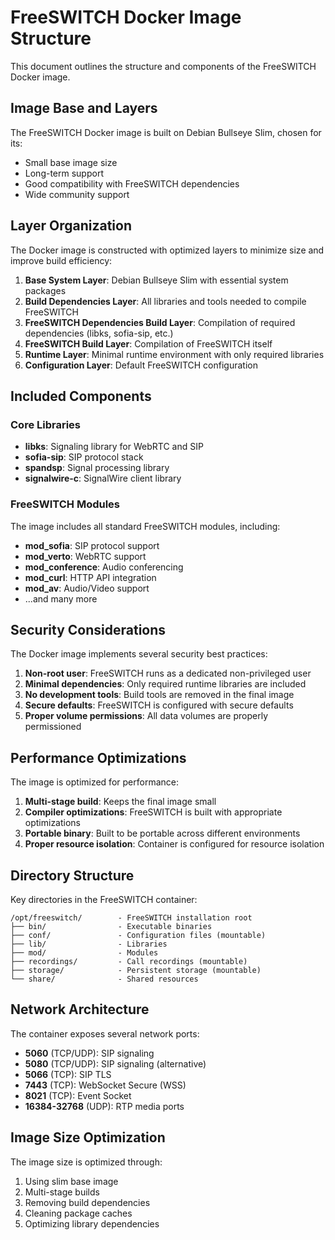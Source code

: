 # FreeSWITCH Docker Image Structure

This document outlines the structure and components of the FreeSWITCH Docker image.

## Image Base and Layers

The FreeSWITCH Docker image is built on Debian Bullseye Slim, chosen for its:
- Small base image size
- Long-term support
- Good compatibility with FreeSWITCH dependencies
- Wide community support

## Layer Organization

The Docker image is constructed with optimized layers to minimize size and improve build efficiency:

1. **Base System Layer**: Debian Bullseye Slim with essential system packages
2. **Build Dependencies Layer**: All libraries and tools needed to compile FreeSWITCH
3. **FreeSWITCH Dependencies Build Layer**: Compilation of required dependencies (libks, sofia-sip, etc.)
4. **FreeSWITCH Build Layer**: Compilation of FreeSWITCH itself
5. **Runtime Layer**: Minimal runtime environment with only required libraries
6. **Configuration Layer**: Default FreeSWITCH configuration

## Included Components

### Core Libraries

- **libks**: Signaling library for WebRTC and SIP
- **sofia-sip**: SIP protocol stack
- **spandsp**: Signal processing library
- **signalwire-c**: SignalWire client library

### FreeSWITCH Modules

The image includes all standard FreeSWITCH modules, including:

- **mod_sofia**: SIP protocol support
- **mod_verto**: WebRTC support
- **mod_conference**: Audio conferencing
- **mod_curl**: HTTP API integration
- **mod_av**: Audio/Video support
- ...and many more

## Security Considerations

The Docker image implements several security best practices:

1. **Non-root user**: FreeSWITCH runs as a dedicated non-privileged user
2. **Minimal dependencies**: Only required runtime libraries are included
3. **No development tools**: Build tools are removed in the final image
4. **Secure defaults**: FreeSWITCH is configured with secure defaults
5. **Proper volume permissions**: All data volumes are properly permissioned

## Performance Optimizations

The image is optimized for performance:

1. **Multi-stage build**: Keeps the final image small
2. **Compiler optimizations**: FreeSWITCH is built with appropriate optimizations
3. **Portable binary**: Built to be portable across different environments
4. **Proper resource isolation**: Container is configured for resource isolation

## Directory Structure

Key directories in the FreeSWITCH container:

```
/opt/freeswitch/        - FreeSWITCH installation root
├── bin/                - Executable binaries
├── conf/               - Configuration files (mountable)
├── lib/                - Libraries
├── mod/                - Modules
├── recordings/         - Call recordings (mountable)
├── storage/            - Persistent storage (mountable)
└── share/              - Shared resources
```

## Network Architecture

The container exposes several network ports:

- **5060** (TCP/UDP): SIP signaling
- **5080** (TCP/UDP): SIP signaling (alternative)
- **5066** (TCP): SIP TLS
- **7443** (TCP): WebSocket Secure (WSS)
- **8021** (TCP): Event Socket
- **16384-32768** (UDP): RTP media ports

## Image Size Optimization

The image size is optimized through:

1. Using slim base image
2. Multi-stage builds
3. Removing build dependencies
4. Cleaning package caches
5. Optimizing library dependencies